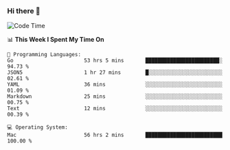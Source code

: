 ### Hi there 👋

<!--
**CrazyCollin/crazycollin** is a ✨ _special_ ✨ repository because its `README.md` (this file) appears on your GitHub profile.

Here are some ideas to get you started:

- 🔭 I’m currently working on ...
- 🌱 I’m currently learning ...
- 👯 I’m looking to collaborate on ...
- 🤔 I’m looking for help with ...
- 💬 Ask me about ...
- 📫 How to reach me: ...
- 😄 Pronouns: ...
- ⚡ Fun fact: ...
-->

<!--START_SECTION:waka-->
![Code Time](http://img.shields.io/badge/Code%20Time-4%2C915%20hrs%2029%20mins-blue)

📊 **This Week I Spent My Time On** 

```text
💬 Programming Languages: 
Go                       53 hrs 5 mins       ████████████████████████░   94.73 % 
JSON5                    1 hr 27 mins        █░░░░░░░░░░░░░░░░░░░░░░░░   02.61 % 
YAML                     36 mins             ░░░░░░░░░░░░░░░░░░░░░░░░░   01.09 % 
Markdown                 25 mins             ░░░░░░░░░░░░░░░░░░░░░░░░░   00.75 % 
Text                     12 mins             ░░░░░░░░░░░░░░░░░░░░░░░░░   00.39 % 

💻 Operating System: 
Mac                      56 hrs 2 mins       █████████████████████████   100.00 % 
```


<!--END_SECTION:waka-->
